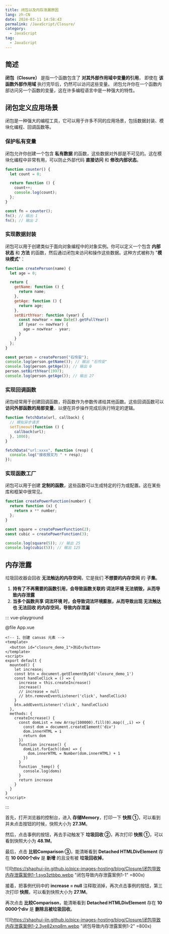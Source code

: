```yaml
---
title: 闭包以及内存泄漏原因
lang: zh-CN
date: 2024-03-11 14:58:43
permalink: /JavaScript/Closure/
category:
  - JavaScript
tag:
  - JavaScript
---
```


## 简述

**闭包（Closure）** 是指一个函数包含了 **对其外部作用域中变量的引用**，
即使在 **该函数外部作用域** 执行完毕后，仍然可以访问这些变量。
闭包允许你在一个函数内部访问另一个函数的变量，这在许多编程语言中是一种强大的特性。

## 闭包定义应用场景

闭包是一种强大的编程工具，它可以用于许多不同的应用场景，包括数据封装、模块化编程、回调函数等。

### 保护私有变量

闭包允许你创建一个包含 **私有数据** 的函数，这些数据对外部是不可见的。这在模块化编程中非常有用，可以防止外部代码 **直接访问** 和 **修改内部状态**。

```js
function counter() {
  let count = 0;

  return function () {
    count++;
    console.log(count);
  };
}

const fn = counter();
fn(); // 输出 1
fn(); // 输出 2
```

### 实现数据封装

闭包可以用于创建类似于面向对象编程中的对象实例。你可以定义一个包含 **内部状态** 和 **方法** 的函数，然后通过闭包来访问和操作这些数据。这种方式被称为 "**模块模式**"：

```js
function createPerson(name) {
  let age = 0;

  return {
    getName: function () {
      return name;
    },
    getAge: function () {
      return age;
    },
    setBirthYear: function (year) {
      const nowYear = new Date().getFullYear()
      if (year <= nowYear) {
        age = nowYear - year;
      }
    }
  };
}

const person = createPerson("石怜安");
console.log(person.getName()); // 输出 "石怜安"
console.log(person.getAge()); // 输出 0
person.setBirthYear(1997);
console.log(person.getAge()); // 输出 27
```

### 实现回调函数

闭包经常用于创建回调函数，将函数作为参数传递给其他函数。这些回调函数可以 **访问外部函数的局部变量**，以便在异步操作完成后执行特定的逻辑。

```js
function fetchData(url, callback) {
  // 模拟异步请求
  setTimeout(function () {
    callback(url);
  }, 1000);
}

fetchData("url:xxxx", function (resp) {
  console.log("接收报文为 " + resp);
});
```

### 实现函数工厂

闭包可以用于创建 **定制的函数**，这些函数可以生成特定的行为或配置。这在某些库和框架中很常见。

```js
function createPowerFunction(number) {
  return function (x) {
    return x ** number;
  };
}

const square = createPowerFunction(2);
const cubic = createPowerFunction(3);

console.log(square(5)); // 输出 25
console.log(cubic(5)); // 输出 125
```

## 内存泄露

垃圾回收器会回收 **无法触达的内存空间**，它是我们 **不想要的内存空间** 的 **子集**。

1. **持有了不再需要的函数引用，会导致函数关联的 词法环境 无法销毁，从而导致内存泄露**
2. **当多个函数共享 词法环境 时，会导致词法环境膨胀，从而导致出现 无法触达 也 无法回收 的内存空间，导致内存泄漏**


::: vue-playground

@file App.vue

```vue
<!-- 1、创建 canvas 元素 -->
<template>
  <button id="closure_demo_1">测试</button>
</template>
<script>
export default {
  mounted() {
    let increase;
    const btn = document.getElementById('closure_demo_1')
    const handleClick = () => {
      increase = this.createIncrease()
      increase()
      // increase = null
      // btn.removeEventListener('click', handleClick)
    }
    btn.addEventListener('click', handleClick)
  },
  methods: {
    createIncrease() {
      const domList = new Array(100000).fill(0).map((_,i) => {
        const dom = document.createElement('div')
        dom.innerHTML = i
        return dom
      })
      function increase() {
        domList.forEach((dom) => {
          dom.innerHTML = Number(dom.innerHTML) + 1
        })
      }
      function _temp() {
        console.log(doms)
      }
      return increase
    }
  }
}
</script>
```
:::

首先，打开浏览器的控制台，进入 **存储Memory**，打印一下 **快照 ①**，可以看到并未点击按钮的时候，快照大小为 **27.3M**。

然后，点击事例的按钮，再去手动触发下 **垃圾回收 ②**，再次打印 **快照 ①**，可以看到快照大小为 **48.1M**。

最后，点击 **比较Comparison ③**，能清晰看到 **Detached HTMLDivElement** 存在 **10 0000个div** 是 **新增** 的且没有被 **垃圾回收掉**。

![](https://shaohui-jin.github.io/picx-images-hosting/blog/Closure/闭包导致内存泄露案例1-1.syq3ztbbp.webp "闭包导致内存泄露案例1-1" =800x)

接着，把事例代码中的 **increase = null** 注释取消掉，再次点击事例的按钮，第三次打印 **快照**，可以看到快照大小为 **27.1M**。

再次点击 **比较Comparison**，能清晰看到 **Detached HTMLDivElement** 存在 **10 0000个div** 是 **删除且被垃圾回收**。

![](https://shaohui-jin.github.io/picx-images-hosting/blog/Closure/闭包导致内存泄露案例1-2.3ye82xnq8m.webp "闭包导致内存泄露案例1-2" =800x)










